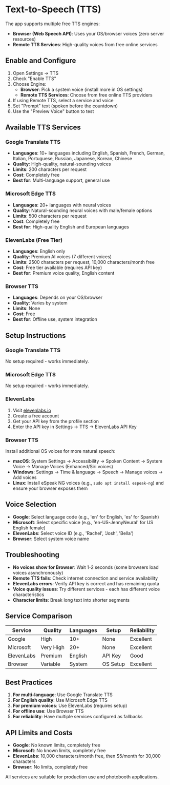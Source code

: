 # Text-to-Speech (TTS)

The app supports multiple free TTS engines:

- **Browser (Web Speech API)**: Uses your OS/browser voices (zero server resources)
- **Remote TTS Services**: High-quality voices from free online services

## Enable and Configure

1) Open Settings → TTS
2) Check "Enable TTS"
3) Choose Engine:
   - **Browser**: Pick a system voice (install more in OS settings)
   - **Remote TTS Services**: Choose from free online TTS providers
4) If using Remote TTS, select a service and voice
5) Set "Prompt" text (spoken before the countdown)
6) Use the "Preview Voice" button to test

## Available TTS Services

### Google Translate TTS
- **Languages**: 10+ languages including English, Spanish, French, German, Italian, Portuguese, Russian, Japanese, Korean, Chinese
- **Quality**: High-quality, natural-sounding voices
- **Limits**: 200 characters per request
- **Cost**: Completely free
- **Best for**: Multi-language support, general use

### Microsoft Edge TTS
- **Languages**: 20+ languages with neural voices
- **Quality**: Natural-sounding neural voices with male/female options
- **Limits**: 500 characters per request
- **Cost**: Completely free
- **Best for**: High-quality English and European languages

### ElevenLabs (Free Tier)
- **Languages**: English only
- **Quality**: Premium AI voices (7 different voices)
- **Limits**: 2500 characters per request, 10,000 characters/month free
- **Cost**: Free tier available (requires API key)
- **Best for**: Premium voice quality, English content

### Browser TTS
- **Languages**: Depends on your OS/browser
- **Quality**: Varies by system
- **Limits**: None
- **Cost**: Free
- **Best for**: Offline use, system integration

## Setup Instructions

### Google Translate TTS
No setup required - works immediately.

### Microsoft Edge TTS
No setup required - works immediately.

### ElevenLabs
1. Visit [elevenlabs.io](https://elevenlabs.io)
2. Create a free account
3. Get your API key from the profile section
4. Enter the API key in Settings → TTS → ElevenLabs API Key

### Browser TTS
Install additional OS voices for more natural speech:
- **macOS**: System Settings → Accessibility → Spoken Content → System Voice → Manage Voices (Enhanced/Siri voices)
- **Windows**: Settings → Time & language → Speech → Manage voices → Add voices
- **Linux**: Install eSpeak NG voices (e.g., `sudo apt install espeak-ng`) and ensure your browser exposes them

## Voice Selection

- **Google**: Select language code (e.g., 'en' for English, 'es' for Spanish)
- **Microsoft**: Select specific voice (e.g., 'en-US-JennyNeural' for US English female)
- **ElevenLabs**: Select voice ID (e.g., 'Rachel', 'Josh', 'Bella')
- **Browser**: Select system voice name

## Troubleshooting

- **No voices show for Browser**: Wait 1-2 seconds (some browsers load voices asynchronously)
- **Remote TTS fails**: Check internet connection and service availability
- **ElevenLabs errors**: Verify API key is correct and has remaining quota
- **Voice quality issues**: Try different services - each has different voice characteristics
- **Character limits**: Break long text into shorter segments

## Service Comparison

| Service | Quality | Languages | Setup | Reliability |
|---------|---------|-----------|-------|-------------|
| Google | High | 10+ | None | Excellent |
| Microsoft | Very High | 20+ | None | Excellent |
| ElevenLabs | Premium | English | API Key | Good |
| Browser | Variable | System | OS Setup | Excellent |

## Best Practices

1. **For multi-language**: Use Google Translate TTS
2. **For English quality**: Use Microsoft Edge TTS
3. **For premium voices**: Use ElevenLabs (requires setup)
4. **For offline use**: Use Browser TTS
5. **For reliability**: Have multiple services configured as fallbacks

## API Limits and Costs

- **Google**: No known limits, completely free
- **Microsoft**: No known limits, completely free  
- **ElevenLabs**: 10,000 characters/month free, then $5/month for 30,000 characters
- **Browser**: No limits, completely free

All services are suitable for production use and photobooth applications.
